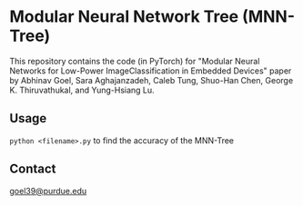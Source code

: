 # Modular Neural Network Tree (MNN-Tree)

This repository contains the code (in PyTorch) for "Modular Neural Networks for Low-Power ImageClassification in Embedded Devices" paper by Abhinav Goel, Sara Aghajanzadeh, Caleb Tung, Shuo-Han Chen, George K. Thiruvathukal, and Yung-Hsiang Lu.

## Usage
```python <filename>.py``` to find the accuracy of the MNN-Tree


## Contact
goel39@purdue.edu
